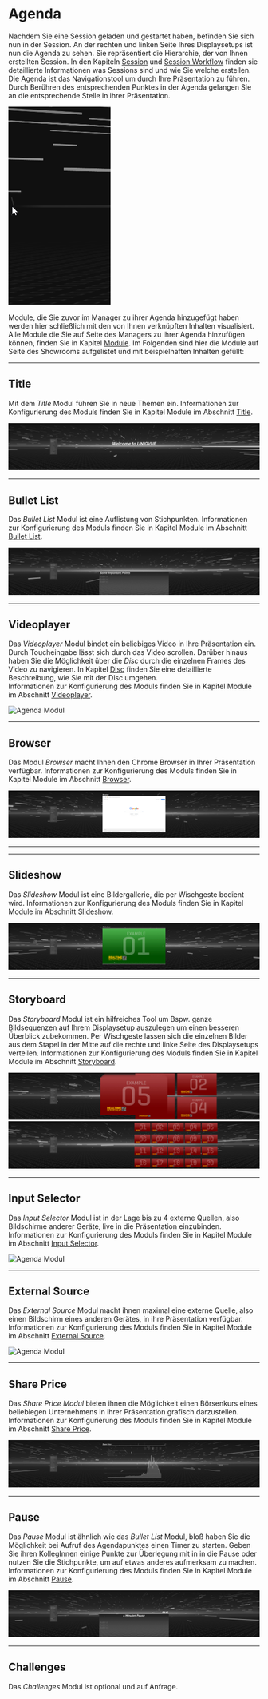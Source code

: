 # Agenda

Nachdem Sie eine Session geladen und gestartet haben, befinden Sie sich nun in der Session. An der rechten und linken Seite Ihres Displaysetups ist nun die Agenda zu sehen. Sie repräsentiert die Hierarchie, der von Ihnen erstellten Session. In den Kapiteln [Session](sessions.md) und [Session Workflow](sessionworkflow.md) finden sie detaillierte Informationen was Sessions sind und wie Sie welche erstellen. Die Agenda ist das Navigationstool um durch Ihre Präsentation zu führen. Durch Berühren des entsprechenden Punktes in der Agenda gelangen Sie an die entsprechende Stelle in ihrer Präsentation.


![AgendaRoadmap](img/Disc_Gifs/Agenda_InOut.gif)

Module, die Sie zuvor im Manager zu ihrer Agenda hinzugefügt haben werden hier schließlich mit den von Ihnen verknüpften Inhalten visualisiert. Alle Module die Sie auf Seite des Managers zu ihrer Agenda hinzufügen können, finden Sie in Kapitel [Module](module.md). Im Folgenden sind hier die Module auf Seite des Showrooms aufgelistet und mit beispielhaften Inhalten gefüllt:
***
## Title

Mit dem *Title* Modul führen Sie in neue Themen ein.
Informationen zur Konfigurierung des Moduls finden Sie in Kapitel Module im Abschnitt [Title](module.md#title-modul).


![Agenda Modul](img/Screenshots_Showroom/Agenda_Headline.png)
***
## Bullet List

Das *Bullet List* Modul ist eine Auflistung von Stichpunkten.
Informationen zur Konfigurierung des Moduls finden Sie in Kapitel Module im Abschnitt [Bullet List](module.md#bullet-list-modul).

![Agenda Modul](img/Screenshots_Showroom/Agenda_Bulletlist.png)
***

## Videoplayer

Das *Videoplayer* Modul bindet ein beliebiges Video in Ihre Präsentation ein. Durch Toucheingabe lässt sich durch das Video scrollen. Darüber hinaus haben Sie die Möglichkeit über die *Disc* durch die einzelnen Frames des Video zu navigieren. In Kapitel [Disc](disc_showroom.md) finden Sie eine detaillierte Beschreibung, wie Sie mit der Disc umgehen.  
Informationen zur Konfigurierung des Moduls finden Sie in Kapitel Module im Abschnitt [Videoplayer](module.md#videoplayer-modul).

![Agenda Modul](img/Screenshots_Showroom/Agenda_Videoplayer.png)

***
## Browser

Das Modul *Browser* macht Ihnen den Chrome Browser in Ihrer Präsentation verfügbar. 
Informationen zur Konfigurierung des Moduls finden Sie in Kapitel Module im Abschnitt [Browser](module.md#browser-modul).

![Agenda Modul](img/Screenshots_Showroom/Agenda_Browser.png)

***
<!--- ## HTML

Das *HTML* Modul ist in der Lage HTML-Dateien in Ihre Präsentation einzubinden. Hier können Sie Beispielsweise klickbare Modelle von lokalen Websites in Entwicklung oder andere HTML-basierte Inhalte anzeigen.
Informationen zur Konfigurierung des Moduls finden Sie in Kapitel Module im Abschnitt [HTML](module.md#html-modul).

![Agenda Modul](img/Screenshots_Showroom/Agenda_HTML.png)
--->
***
## Slideshow

Das *Slideshow* Modul ist eine Bildergallerie, die per Wischgeste bedient wird. 
Informationen zur Konfigurierung des Moduls finden Sie in Kapitel Module im Abschnitt [Slideshow](module.md#slide-show-modul).

![Agenda Modul](img/Screenshots_Showroom/Agenda_Slideshow.png)
***
## Storyboard

Das *Storyboard* Modul ist ein hilfreiches Tool um Bspw. ganze Bildsequenzen auf Ihrem Displaysetup auszulegen um einen besseren Überblick zubekommen. Per Wischgeste lassen sich die einzelnen Bilder aus dem Stapel in der Mitte auf die rechte und linke Seite des Displaysetups verteilen.
Informationen zur Konfigurierung des Moduls finden Sie in Kapitel Module im Abschnitt [Storyboard](module.md#storyboard-modul).

![Agenda Modul](img/Screenshots_Showroom/Agenda_Storyboard-1.png)
![Agenda Modul](img/Screenshots_Showroom/Agenda_Storyboard-2.png)
***
## Input Selector

Das *Input Selector* Modul ist in der Lage bis zu 4 externe Quellen, also Bildschirme anderer Geräte, live in die Präsentation einzubinden.
Informationen zur Konfigurierung des Moduls finden Sie in Kapitel Module im Abschnitt [Input Selector](module.md#input-selector-modul-optional).

![Agenda Modul](img/Screenshots_Showroom/Agenda_InputSelector.png)
***
## External Source

Das *External Source* Modul macht ihnen maximal eine externe Quelle, also einen Bildschirm eines anderen Gerätes, in ihre Präsentation verfügbar.
Informationen zur Konfigurierung des Moduls finden Sie in Kapitel Module im Abschnitt [External Source](module.md#external-source-modul-optional).

![Agenda Modul](img/Screenshots_Showroom/Agenda_ExternalSource.png)
***
## Share Price

Das *Share Price Modul* bieten ihnen die Möglichkeit einen Börsenkurs eines beliebiegen Unternehmens in ihrer Präsentation grafisch darzustellen.
Informationen zur Konfigurierung des Moduls finden Sie in Kapitel Module im Abschnitt [Share Price](module.md#share-price-modul).

![Agenda Modul](img/Screenshots_Showroom/Agenda_SharePrice.png)
***
## Pause

Das *Pause* Modul ist ähnlich wie das *Bullet List* Modul, bloß haben Sie die Möglichkeit bei Aufruf des Agendapunktes einen Timer zu starten. Geben Sie ihren KollegInnen einige Punkte zur Überlegung mit in in die Pause oder nutzen Sie die Stichpunkte, um auf etwas anderes aufmerksam zu machen. Informationen zur Konfigurierung des Moduls finden Sie in Kapitel Module im Abschnitt [Pause](module.md#pause-modul).

![Agenda Modul](img/Screenshots_Showroom/Agenda_Pause.png)
***
## Challenges

Das *Challenges* Modul ist optional und auf Anfrage.
